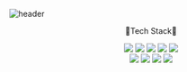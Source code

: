 
![header](https://capsule-render.vercel.app/api?type=rounded&color=auto&text=Changhun's%20profile)
<div align="center">
  
🌱Tech Stack🌱</br>

<img src="https://img.shields.io/badge/HTML5-E34F26?style=flat-square&logo=HTML5&logoColor=white"/></a>
<img src="https://img.shields.io/badge/CSS3-1572B6?style=flat-square&logo=CSS3&logoColor=white"/></a>
<img src="https://img.shields.io/badge/-Java-red?style=flat-square&logo=JAVA&logoColor=white"/></a>
<img src="https://img.shields.io/badge/Android-3DDC84?style=flat-square&logo=Android&logoColor=white"/></a>
<img src="https://img.shields.io/badge/MySQL-4479A1?style=flat-square&logo=MySQL&logoColor=white"/></a> </br>
<img src="https://img.shields.io/badge/Amazon AWS-232F3E?style=flat-square&logo=Amazon%20AWS&logoColor=white"/></a>
<img src="https://img.shields.io/badge/-Flask-orange?style=flat-square&logo=FLASK&logoColor=white"/></a>
<img src="https://img.shields.io/badge/-python-blue?style=flat-square&logo=python&logoColor=white"/></a>
<img src="https://img.shields.io/badge/-opencv-red?style=flat-square&logo=opencv&logoColor=white"/></a>

</div>

<!--
**hun2487/hun2487** is a ✨ _special_ ✨ repository because its `README.md` (this file) appears on your GitHub profile.

Here are some ideas to get you started:

- 🔭 I’m currently working on ...
- 🌱 I’m currently learning ...
- 👯 I’m looking to collaborate on ...
- 🤔 I’m looking for help with ...
- 💬 Ask me about ...
- 📫 How to reach me: ...
- 😄 Pronouns: ...
- ⚡ Fun fact: ...
-->

